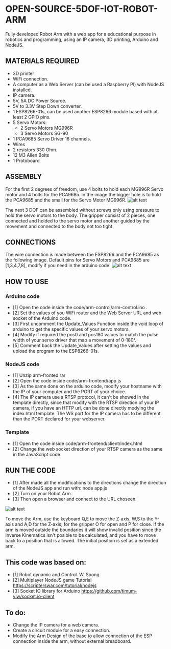# OPEN-SOURCE-5DOF-IOT-ROBOT-ARM

Fully developed Robot Arm with a web app for a educational purpose in robotics and programming, using an IP camera, 3D printing, Arduino and NodeJS.

## MATERIALS REQUIRED

* 3D printer
* WiFi connection.
* A computer as a Web Server (can be used a Raspberry PI) with NodeJS installed.
* IP camera.
* 5V, 5A DC Power Source.
* 5V to 3.3V Step Down converter.
* 1 ESP8266-01s, can be used another ESP8266 module based with at least 2 GPIO pins.
* 5 Servo Motors: 
  * 2 Servo Motors MG996R
  * 3 Servo Motors SG-90
* 1 PCA9685 Servo Driver 16 channels.
* Wires
* 2 resistors 330 Ohm.
* 12 M3 Allen Bolts
* 1 Protoboard 

## ASSEMBLY

For the first 2 degrees of freedom, use 4 bolts to hold each MG996R Servo motor and 4 bolts for the PCA9685.
In the image the bigger hole is to hold the PCA9685 and the small for the Servo Motor MG996R.
![alt text](https://github.com/vcadillog/3D-printed-IoT-Robot-Arm-5DOF-NodeJS/blob/master/images/ARM-3.PNG)

The next 3 DOF can be assembled without screws only using pressure to hold the servo motors to the body.
The gripper consist of 2 pieces, one connected and holded to the servo motor and another guided by the movement and connected to the body not too tight.

## CONNECTIONS

The wire connection is made between the ESP8266 and the PCA9685 as the following image.
Default pins for Servo Motors and PCA9685 are [1,3,4,7,8], modify if you need in the arduino code.
![alt text](https://github.com/vcadillog/3D-printed-IoT-Robot-Arm-5DOF-NodeJS/blob/master/images/5DOF-ARM-SCHEMATIC.png)

## HOW TO USE

### Arduino code
* [1] Open the code  inside the code/arm-control/arm-control.ino . 
* [2] Set the values of you WiFi router and the Web Server URL and web socket of the Arduino code.
* [3] First uncomment the Update_Values Function inside the void loop of arduino to get the specific values of your servo motors.
* [4] Modify if required the pos0 and pos180 values to match the pulse width of your servo driver that map a movement of 0-180°.
* [5] Comment back the Update_Values after setting the values and upload the program to the ESP8266-01s.

### NodeJS code
* [1] Unzip arm-fronted.rar
* [2] Open the code inside code/arm-frontend/app.js
* [3] As the same done on the arduino code, modify your hostname with the IP of your computer and the PORT of your choice.
* [4] The IP camera use a RTSP protocol, it can't be showed in the template directly, since that modify with the RTSP direction of your IP camera, if you have an HTTP url, can be done directly modying the index.html template. The WS port for the IP camera has to be different than the PORT declared for your webserver.

### Template
* [1] Open the code inside code/arm-frontend/client/index.html
* [2] Change the web socket direction of your RTSP camera as the same in the JavaScript code.

## RUN THE CODE
* [1] After made all the modifications to the directions change the direction of the NodeJS app and run with:
node app.js
* [2] Turn on your Robot Arm.
* [3] Then open a browser and connect to the URL choseen.

![alt text](https://github.com/vcadillog/3D-printed-IoT-Robot-Arm-5DOF-NodeJS/blob/master/images/WEB-INTERFACE.PNG)

To move the Arm, use the keyboard Q,E to move the Z-axis, W,S to the Y-axis and A,D for the Z-axis; for the gripper O for open and P for close.
If the arm is moved outside the boundaries it will show invalid position since the Inverse Kinematics isn't posible to be calculated, and you have to move back to a position that is allowed.
The initial position is set as a extended arm.



## This code was based on:
* [1] Robot dynamic and Control. W. Spong
* [2] Multiplayer NodeJS game Tutorial 
https://scripterswar.com/tutorial/nodejs
* [3] Socket IO library for Arduino
https://github.com/timum-viw/socket.io-client

## To do:
* Change  the IP camera for a web camera.
* Create a circuit module for a easy connection.
* Modify the Arm Design of the base to allow connection of the ESP connection inside the arm, without external breadboard.





